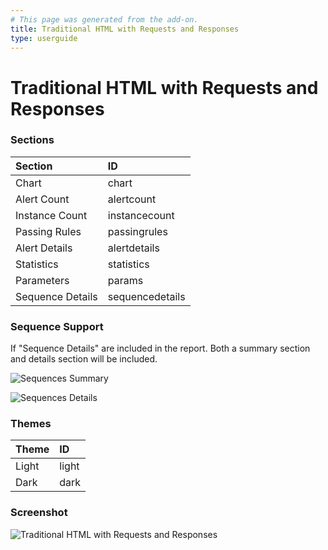 ```yaml
---
# This page was generated from the add-on.
title: Traditional HTML with Requests and Responses
type: userguide
---
```


# Traditional HTML with Requests and Responses

### Sections

| Section          | ID              |
|:-----------------|:----------------|
| Chart            | chart           |
| Alert Count      | alertcount      |
| Instance Count   | instancecount   |
| Passing Rules    | passingrules    |
| Alert Details    | alertdetails    |
| Statistics       | statistics      |
| Parameters       | params          |
| Sequence Details | sequencedetails |

### Sequence Support

If "Sequence Details" are included in the report. Both a summary section and details section will be included.


![Sequences Summary](/docs/desktop/addons/report-generation/images/report-traditional-html-sequence-summary.png)


![Sequences Details](/docs/desktop/addons/report-generation/images/report-traditional-html-plus-sequence-details.png)

### Themes

| Theme | ID    |
|:------|:------|
| Light | light |
| Dark  | dark  |

### Screenshot

![Traditional HTML with Requests and Responses](/docs/desktop/addons/report-generation/images/report-traditional-html-plus.png)
